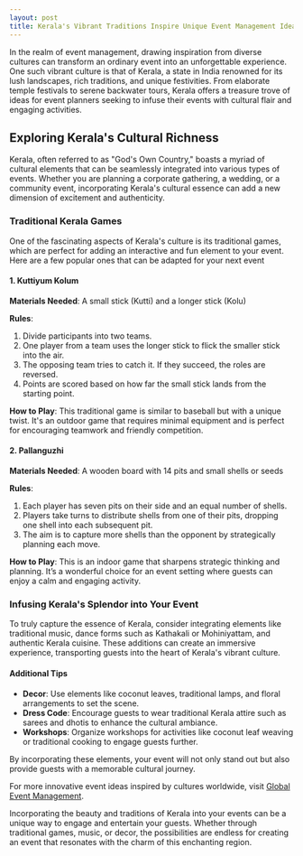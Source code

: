 ```yaml
---
layout: post
title: Kerala's Vibrant Traditions Inspire Unique Event Management Ideas
---
```



In the realm of event management, drawing inspiration from diverse cultures can transform an ordinary event into an unforgettable experience. One such vibrant culture is that of Kerala, a state in India renowned for its lush landscapes, rich traditions, and unique festivities. From elaborate temple festivals to serene backwater tours, Kerala offers a treasure trove of ideas for event planners seeking to infuse their events with cultural flair and engaging activities.

## Exploring Kerala's Cultural Richness

Kerala, often referred to as "God's Own Country," boasts a myriad of cultural elements that can be seamlessly integrated into various types of events. Whether you are planning a corporate gathering, a wedding, or a community event, incorporating Kerala's cultural essence can add a new dimension of excitement and authenticity.

### Traditional Kerala Games

One of the fascinating aspects of Kerala's culture is its traditional games, which are perfect for adding an interactive and fun element to your event. Here are a few popular ones that can be adapted for your next event

#### 1. Kuttiyum Kolum

**Materials Needed**: A small stick (Kutti) and a longer stick (Kolu)

**Rules**:

1. Divide participants into two teams.
2. One player from a team uses the longer stick to flick the smaller stick into the air.
3. The opposing team tries to catch it. If they succeed, the roles are reversed.
4. Points are scored based on how far the small stick lands from the starting point.

**How to Play**: This traditional game is similar to baseball but with a unique twist. It's an outdoor game that requires minimal equipment and is perfect for encouraging teamwork and friendly competition.

#### 2. Pallanguzhi

**Materials Needed**: A wooden board with 14 pits and small shells or seeds

**Rules**:

1. Each player has seven pits on their side and an equal number of shells.
2. Players take turns to distribute shells from one of their pits, dropping one shell into each subsequent pit.
3. The aim is to capture more shells than the opponent by strategically planning each move.

**How to Play**: This is an indoor game that sharpens strategic thinking and planning. It’s a wonderful choice for an event setting where guests can enjoy a calm and engaging activity.

### Infusing Kerala's Splendor into Your Event

To truly capture the essence of Kerala, consider integrating elements like traditional music, dance forms such as Kathakali or Mohiniyattam, and authentic Kerala cuisine. These additions can create an immersive experience, transporting guests into the heart of Kerala's vibrant culture.

#### Additional Tips

- **Decor**: Use elements like coconut leaves, traditional lamps, and floral arrangements to set the scene.
- **Dress Code**: Encourage guests to wear traditional Kerala attire such as sarees and dhotis to enhance the cultural ambiance.
- **Workshops**: Organize workshops for activities like coconut leaf weaving or traditional cooking to engage guests further.

By incorporating these elements, your event will not only stand out but also provide guests with a memorable cultural journey.

For more innovative event ideas inspired by cultures worldwide, visit [Global Event Management](https://geventm.com/).

Incorporating the beauty and traditions of Kerala into your events can be a unique way to engage and entertain your guests. Whether through traditional games, music, or decor, the possibilities are endless for creating an event that resonates with the charm of this enchanting region.
